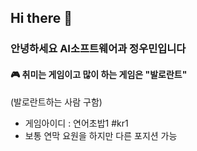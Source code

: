 ## Hi there 👋

### 안녕하세요 AI소프트웨어과 정우민입니다

#### 🎮 취미는 게임이고 많이 하는 게임은 "발로란트"
(발로란트하는 사람 구함)
- 게임아이디 : 연어초밥1 #kr1 
- 보통 연막 요원을 하지만 다른 포지션 가능

